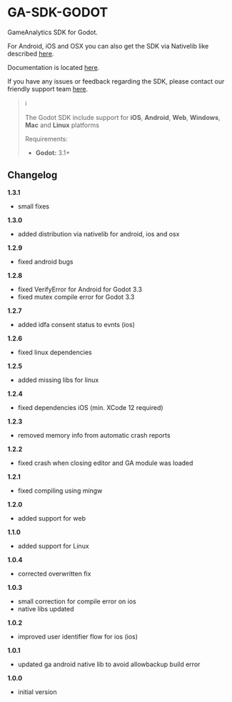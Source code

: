 # GA-SDK-GODOT
GameAnalytics SDK for Godot.

For Android, iOS and OSX you can also get the SDK via Nativelib like described [here](https://github.com/GameAnalytics/godot-gameanalytics).

Documentation is located [here](https://gameanalytics.com/docs/item/godot-sdk).

If you have any issues or feedback regarding the SDK, please contact our friendly support team [here](https://gameanalytics.com/contact).

> :information_source:
>
> The Godot SDK include support for **iOS**, **Android**, **Web**, **Windows**, **Mac** and **Linux** platforms
>
> Requirements:
> * **Godot:** 3.1+  &nbsp;

Changelog
---------
<!--(CHANGELOG_TOP)-->
**1.3.1**
* small fixes

**1.3.0**
* added distribution via nativelib for android, ios and osx

**1.2.9**
* fixed android bugs

**1.2.8**
* fixed VerifyError for Android for Godot 3.3
* fixed mutex compile error for Godot 3.3

**1.2.7**
* added idfa consent status to evnts (ios)

**1.2.6**
* fixed linux dependencies

**1.2.5**
* added missing libs for linux

**1.2.4**
* fixed dependencies iOS (min. XCode 12 required)

**1.2.3**
* removed memory info from automatic crash reports

**1.2.2**
* fixed crash when closing editor and GA module was loaded

**1.2.1**
* fixed compiling using mingw

**1.2.0**
* added support for web

**1.1.0**
* added support for Linux

**1.0.4**
* corrected overwritten fix

**1.0.3**
* small correction for compile error on ios
* native libs updated

**1.0.2**
* improved user identifier flow for ios (ios)

**1.0.1**
* updated ga android native lib to avoid allowbackup build error

**1.0.0**
* initial version

